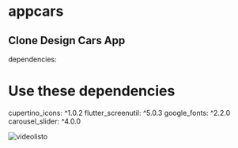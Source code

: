 # appcars

## Clone Design Cars App

dependencies:
  # Use these dependencies
  cupertino_icons: ^1.0.2
  flutter_screenutil: ^5.0.3
  google_fonts: ^2.2.0
  carousel_slider: ^4.0.0

![videolisto](https://user-images.githubusercontent.com/31463345/150285956-31d562a3-2b0b-4157-b58d-ddc5c77419a6.gif)


